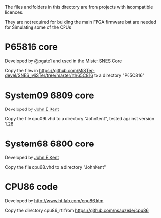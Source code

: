The files and folders in this directory are from projects with incompatible licences.

They are not required for building the main FPGA firmware but are needed for Simulating some of the CPUs

# P65816 core

Developed by [@pgate1](http://pgate1.at-ninja.jp/SNES_on_FPGA/index.html#release) and used in the [Mister SNES Core](https://github.com/MiSTer-devel/SNES_MiSTer)

Copy the files in https://github.com/MiSTer-devel/SNES_MiSTer/tree/master/rtl/65C816 to a directory "P65C816"

# System09 6809 core

Developed by [John E Kent](http://members.optushome.com.au/jekent/system09/index.html)

Copy the file cpu09l.vhd to a directory "JohnKent", tested against version 1.28

# System68 6800 core

Developed by [John E Kent](http://members.optushome.com.au/jekent/system68/index.htm)

Copy the file cpu68.vhd to a directory "JohnKent"

# CPU86 code

Developed by http://www.ht-lab.com/cpu86.htm

Copy the directory cpu86_rtl from https://github.com/nsauzede/cpu86

